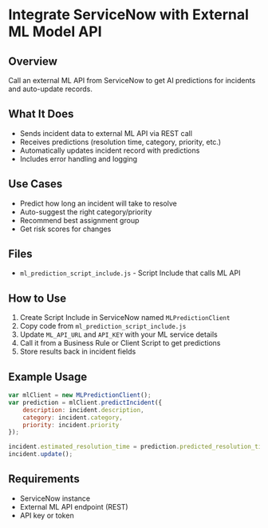 # Integrate ServiceNow with External ML Model API

## Overview
Call an external ML API from ServiceNow to get AI predictions for incidents and auto-update records.

## What It Does
- Sends incident data to external ML API via REST call
- Receives predictions (resolution time, category, priority, etc.)
- Automatically updates incident record with predictions
- Includes error handling and logging

## Use Cases
- Predict how long an incident will take to resolve
- Auto-suggest the right category/priority
- Recommend best assignment group
- Get risk scores for changes

## Files
- `ml_prediction_script_include.js` - Script Include that calls ML API

## How to Use
1. Create Script Include in ServiceNow named `MLPredictionClient`
2. Copy code from `ml_prediction_script_include.js`
3. Update `ML_API_URL` and `API_KEY` with your ML service details
4. Call it from a Business Rule or Client Script to get predictions
5. Store results back in incident fields

## Example Usage
```javascript
var mlClient = new MLPredictionClient();
var prediction = mlClient.predictIncident({
    description: incident.description,
    category: incident.category,
    priority: incident.priority
});

incident.estimated_resolution_time = prediction.predicted_resolution_time;
incident.update();
```

## Requirements
- ServiceNow instance
- External ML API endpoint (REST)
- API key or token
